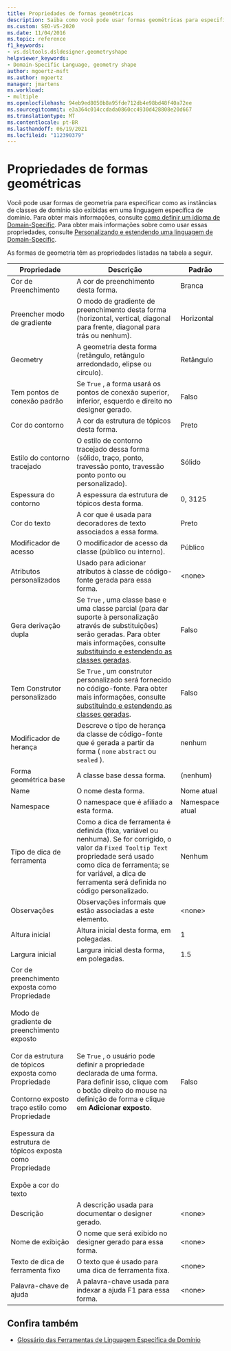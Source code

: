 ```yaml
---
title: Propriedades de formas geométricas
description: Saiba como você pode usar formas geométricas para especificar como as instâncias de classes de domínio são exibidas em uma linguagem específica de domínio.
ms.custom: SEO-VS-2020
ms.date: 11/04/2016
ms.topic: reference
f1_keywords:
- vs.dsltools.dsldesigner.geometryshape
helpviewer_keywords:
- Domain-Specific Language, geometry shape
author: mgoertz-msft
ms.author: mgoertz
manager: jmartens
ms.workload:
- multiple
ms.openlocfilehash: 94eb9ed8050b8a95fde712db4e98bd48f40a72ee
ms.sourcegitcommit: e3a364c014ccdada0860cc4930d428808e20d667
ms.translationtype: MT
ms.contentlocale: pt-BR
ms.lasthandoff: 06/19/2021
ms.locfileid: "112390379"
---
```

# <a name="properties-of-geometry-shapes"></a>Propriedades de formas geométricas
Você pode usar formas de geometria para especificar como as instâncias de classes de domínio são exibidas em uma linguagem específica de domínio. Para obter mais informações, consulte [como definir um idioma de Domain-Specific](../modeling/how-to-define-a-domain-specific-language.md). Para obter mais informações sobre como usar essas propriedades, consulte [Personalizando e estendendo uma linguagem de Domain-Specific](../modeling/customizing-and-extending-a-domain-specific-language.md).

 As formas de geometria têm as propriedades listadas na tabela a seguir.

|Propriedade|Descrição|Padrão|
|-|-|-|
|Cor de Preenchimento|A cor de preenchimento desta forma.|Branca|
|Preencher modo de gradiente|O modo de gradiente de preenchimento desta forma (horizontal, vertical, diagonal para frente, diagonal para trás ou nenhum).|Horizontal|
|Geometry|A geometria desta forma (retângulo, retângulo arredondado, elipse ou círculo).|Retângulo|
|Tem pontos de conexão padrão|Se `True` , a forma usará os pontos de conexão superior, inferior, esquerdo e direito no designer gerado.|Falso|
|Cor do contorno|A cor da estrutura de tópicos desta forma.|Preto|
|Estilo do contorno tracejado|O estilo de contorno tracejado dessa forma (sólido, traço, ponto, travessão ponto, travessão ponto ponto ou personalizado).|Sólido|
|Espessura do contorno|A espessura da estrutura de tópicos desta forma.|0, 3125|
|Cor do texto|A cor que é usada para decoradores de texto associados a essa forma.|Preto|
|Modificador de acesso|O modificador de acesso da classe (público ou interno).|Público|
|Atributos personalizados|Usado para adicionar atributos à classe de código-fonte gerada para essa forma.|\<none>|
|Gera derivação dupla|Se `True` , uma classe base e uma classe parcial (para dar suporte à personalização através de substituições) serão geradas. Para obter mais informações, consulte [substituindo e estendendo as classes geradas](../modeling/overriding-and-extending-the-generated-classes.md).|Falso|
|Tem Construtor personalizado|Se `True` , um construtor personalizado será fornecido no código-fonte. Para obter mais informações, consulte [substituindo e estendendo as classes geradas](../modeling/overriding-and-extending-the-generated-classes.md).|Falso|
|Modificador de herança|Descreve o tipo de herança da classe de código-fonte que é gerada a partir da forma ( `none` `abstract` ou `sealed` ).|nenhum|
|Forma geométrica base|A classe base dessa forma.|(nenhum)|
|Name|O nome desta forma.|Nome atual|
|Namespace|O namespace que é afiliado a esta forma.|Namespace atual|
|Tipo de dica de ferramenta|Como a dica de ferramenta é definida (fixa, variável ou nenhuma). Se for corrigido, o valor da `Fixed Tooltip Text` propriedade será usado como dica de ferramenta; se for variável, a dica de ferramenta será definida no código personalizado.|Nenhum|
|Observações|Observações informais que estão associadas a este elemento.|\<none>|
|Altura inicial|Altura inicial desta forma, em polegadas.|1|
|Largura inicial|Largura inicial desta forma, em polegadas.|1.5|
|Cor de preenchimento exposta como Propriedade<br /><br /> Modo de gradiente de preenchimento exposto<br /><br /> Cor da estrutura de tópicos exposta como Propriedade<br /><br /> Contorno exposto traço estilo como Propriedade<br /><br /> Espessura da estrutura de tópicos exposta como Propriedade<br /><br /> Expõe a cor do texto|Se `True` , o usuário pode definir a propriedade declarada de uma forma. Para definir isso, clique com o botão direito do mouse na definição de forma e clique em **Adicionar exposto**.|Falso|
|Descrição|A descrição usada para documentar o designer gerado.|\<none>|
|Nome de exibição|O nome que será exibido no designer gerado para essa forma.|\<none>|
|Texto de dica de ferramenta fixo|O texto que é usado para uma dica de ferramenta fixa.|\<none>|
|Palavra-chave de ajuda|A palavra-chave usada para indexar a ajuda F1 para essa forma.|\<none>|

## <a name="see-also"></a>Confira também

- [Glossário das Ferramentas de Linguagem Específica de Domínio](/previous-versions/bb126564(v=vs.100))
